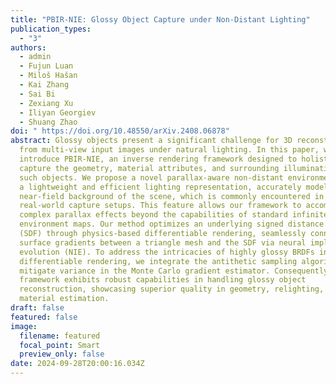 ```yaml
---
title: "PBIR-NIE: Glossy Object Capture under Non-Distant Lighting"
publication_types:
  - "3"
authors:
  - admin
  - Fujun Luan
  - Miloš Hašan
  - Kai Zhang
  - Sai Bi
  - Zexiang Xu
  - Iliyan Georgiev
  - Shuang Zhao
doi: " https://doi.org/10.48550/arXiv.2408.06878"
abstract: Glossy objects present a significant challenge for 3D reconstruction
  from multi-view input images under natural lighting. In this paper, we
  introduce PBIR-NIE, an inverse rendering framework designed to holistically
  capture the geometry, material attributes, and surrounding illumination of
  such objects. We propose a novel parallax-aware non-distant environment map as
  a lightweight and efficient lighting representation, accurately modeling the
  near-field background of the scene, which is commonly encountered in
  real-world capture setups. This feature allows our framework to accommodate
  complex parallax effects beyond the capabilities of standard infinite-distance
  environment maps. Our method optimizes an underlying signed distance field
  (SDF) through physics-based differentiable rendering, seamlessly connecting
  surface gradients between a triangle mesh and the SDF via neural implicit
  evolution (NIE). To address the intricacies of highly glossy BRDFs in
  differentiable rendering, we integrate the antithetic sampling algorithm to
  mitigate variance in the Monte Carlo gradient estimator. Consequently, our
  framework exhibits robust capabilities in handling glossy object
  reconstruction, showcasing superior quality in geometry, relighting, and
  material estimation.
draft: false
featured: false
image:
  filename: featured
  focal_point: Smart
  preview_only: false
date: 2024-09-28T20:00:16.034Z
---
```


